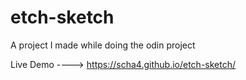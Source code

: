 # etch-sketch

A project I made while doing the odin project

Live Demo
----> https://scha4.github.io/etch-sketch/
